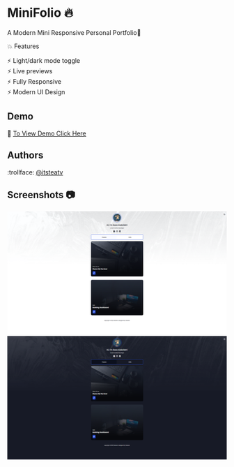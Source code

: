 # MiniFolio :fire:

A Modern Mini Responsive Personal Portfolio:iphone:



:collision: Features

⚡️ Light/dark mode toggle
<br>
⚡️ Live previews
<br>
⚡️ Fully Responsive
<br>
⚡️ Modern UI Design


## Demo

 :small_red_triangle_down: [To View Demo Click Here](https://itsteatv-portfolio.netlify.app/)
 
 
## Authors

:trollface: [@itsteatv](https://github.com/itsteatv)


## Screenshots :camera:

![App Screenshot](https://github.com/itsteatv/itsteatv-portfolio/blob/master/background-images/demo-example-light-mode.png)
![App Screenshot](https://github.com/itsteatv/itsteatv-portfolio/blob/master/background-images/demo-example.png)



